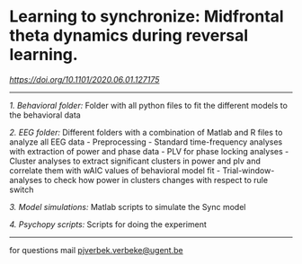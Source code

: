 # Learning to synchronize: Midfrontal theta dynamics during reversal learning.

*https://doi.org/10.1101/2020.06.01.127175*
___
*1. Behavioral folder:* Folder with all python files to fit the different models to the behavioral data
  
*2. EEG folder:* Different folders with a combination of Matlab and R files to analyze all EEG data
    - Preprocessing
    - Standard time-frequency analyses with extraction of power and phase data
    - PLV for phase locking analyses
    - Cluster analyses to extract significant clusters in power and plv and correlate them with wAIC values of behavioral model fit
    - Trial-window-analyses to check how power in clusters changes with respect to rule switch
  
*3. Model simulations:* Matlab scripts to simulate the Sync model
  
*4. Psychopy scripts:* Scripts for doing the experiment
___
for questions mail pjverbek.verbeke@ugent.be 